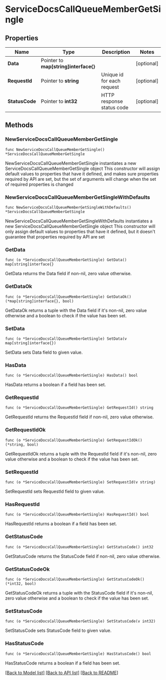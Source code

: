 # ServiceDocsCallQueueMemberGetSingle

## Properties

Name | Type | Description | Notes
------------ | ------------- | ------------- | -------------
**Data** | Pointer to **map[string]interface{}** |  | [optional] 
**RequestId** | Pointer to **string** | Unique id for each request | [optional] 
**StatusCode** | Pointer to **int32** | HTTP response status code | [optional] 

## Methods

### NewServiceDocsCallQueueMemberGetSingle

`func NewServiceDocsCallQueueMemberGetSingle() *ServiceDocsCallQueueMemberGetSingle`

NewServiceDocsCallQueueMemberGetSingle instantiates a new ServiceDocsCallQueueMemberGetSingle object
This constructor will assign default values to properties that have it defined,
and makes sure properties required by API are set, but the set of arguments
will change when the set of required properties is changed

### NewServiceDocsCallQueueMemberGetSingleWithDefaults

`func NewServiceDocsCallQueueMemberGetSingleWithDefaults() *ServiceDocsCallQueueMemberGetSingle`

NewServiceDocsCallQueueMemberGetSingleWithDefaults instantiates a new ServiceDocsCallQueueMemberGetSingle object
This constructor will only assign default values to properties that have it defined,
but it doesn't guarantee that properties required by API are set

### GetData

`func (o *ServiceDocsCallQueueMemberGetSingle) GetData() map[string]interface{}`

GetData returns the Data field if non-nil, zero value otherwise.

### GetDataOk

`func (o *ServiceDocsCallQueueMemberGetSingle) GetDataOk() (*map[string]interface{}, bool)`

GetDataOk returns a tuple with the Data field if it's non-nil, zero value otherwise
and a boolean to check if the value has been set.

### SetData

`func (o *ServiceDocsCallQueueMemberGetSingle) SetData(v map[string]interface{})`

SetData sets Data field to given value.

### HasData

`func (o *ServiceDocsCallQueueMemberGetSingle) HasData() bool`

HasData returns a boolean if a field has been set.

### GetRequestId

`func (o *ServiceDocsCallQueueMemberGetSingle) GetRequestId() string`

GetRequestId returns the RequestId field if non-nil, zero value otherwise.

### GetRequestIdOk

`func (o *ServiceDocsCallQueueMemberGetSingle) GetRequestIdOk() (*string, bool)`

GetRequestIdOk returns a tuple with the RequestId field if it's non-nil, zero value otherwise
and a boolean to check if the value has been set.

### SetRequestId

`func (o *ServiceDocsCallQueueMemberGetSingle) SetRequestId(v string)`

SetRequestId sets RequestId field to given value.

### HasRequestId

`func (o *ServiceDocsCallQueueMemberGetSingle) HasRequestId() bool`

HasRequestId returns a boolean if a field has been set.

### GetStatusCode

`func (o *ServiceDocsCallQueueMemberGetSingle) GetStatusCode() int32`

GetStatusCode returns the StatusCode field if non-nil, zero value otherwise.

### GetStatusCodeOk

`func (o *ServiceDocsCallQueueMemberGetSingle) GetStatusCodeOk() (*int32, bool)`

GetStatusCodeOk returns a tuple with the StatusCode field if it's non-nil, zero value otherwise
and a boolean to check if the value has been set.

### SetStatusCode

`func (o *ServiceDocsCallQueueMemberGetSingle) SetStatusCode(v int32)`

SetStatusCode sets StatusCode field to given value.

### HasStatusCode

`func (o *ServiceDocsCallQueueMemberGetSingle) HasStatusCode() bool`

HasStatusCode returns a boolean if a field has been set.


[[Back to Model list]](../README.md#documentation-for-models) [[Back to API list]](../README.md#documentation-for-api-endpoints) [[Back to README]](../README.md)


